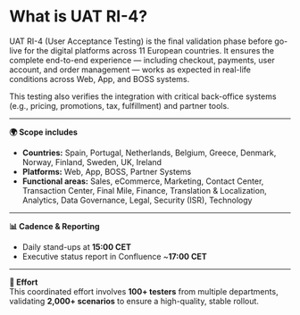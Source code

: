 # What is UAT RI-4?

UAT RI-4 (User Acceptance Testing) is the final validation phase before go-live for the digital platforms across 11 European countries. It ensures the complete end-to-end experience — including checkout, payments, user account, and order management — works as expected in real-life conditions across Web, App, and BOSS systems.  
  
  
This testing also verifies the integration with critical back-office systems (e.g., pricing, promotions, tax, fulfillment) and partner tools.  


---

**🌍 Scope includes**  
- **Countries:** Spain, Portugal, Netherlands, Belgium, Greece, Denmark, Norway, Finland, Sweden, UK, Ireland  
- **Platforms:** Web, App, BOSS, Partner Systems  
- **Functional areas:** Sales, eCommerce, Marketing, Contact Center, Transaction Center, Final Mile, Finance, Translation & Localization, Analytics, Data Governance, Legal, Security (ISR), Technology  


---

**📊 Cadence & Reporting**  
- Daily stand-ups at **15:00 CET**  
- Executive status report in Confluence ~**17:00 CET**  


---

**👥 Effort**  
This coordinated effort involves **100+ testers** from multiple departments, validating **2,000+ scenarios** to ensure a high-quality, stable rollout.  
